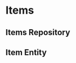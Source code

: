# Items

## Items Repository

<!-- BEGIN DOC-COMMENT H3 src/classes/repositories/class-tainacan-items.php -->
<!-- END DOC-COMMENT -->

## Item Entity

<!-- BEGIN DOC-COMMENT H3 src/classes/entities/class-tainacan-item.php -->
<!-- END DOC-COMMENT -->